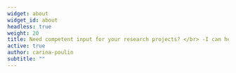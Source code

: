 ```yaml
---
widget: about
widget_id: about
headless: true
weight: 20
title: Need competent input for your research projects? </br> -I can help
active: true
author: carina-poulin
subtitle: ""
---
```

